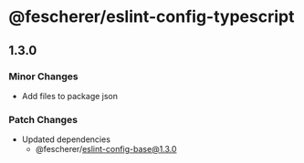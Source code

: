 # @fescherer/eslint-config-typescript

## 1.3.0

### Minor Changes

- Add files to package json

### Patch Changes

- Updated dependencies
  - @fescherer/eslint-config-base@1.3.0
